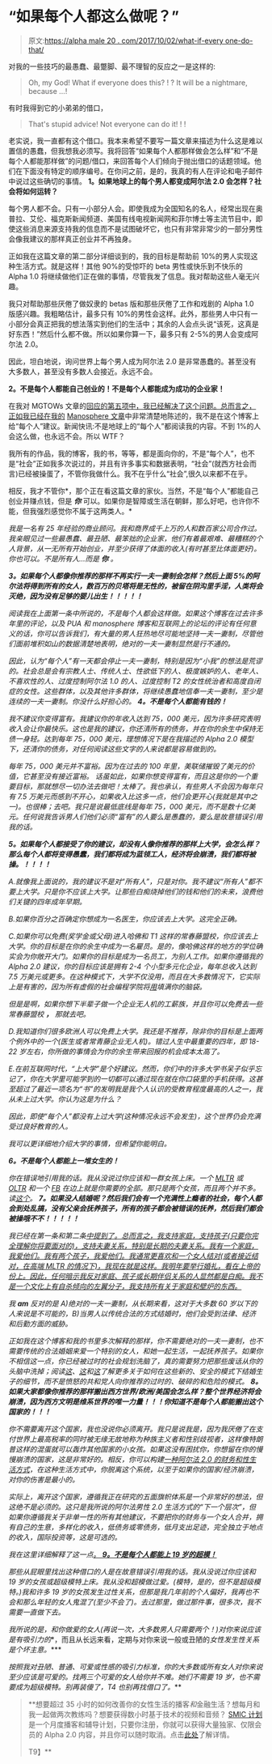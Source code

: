 # “如果每个人都这么做呢？”

> 原文:[https://alpha male 20 . com/2017/10/02/what-if-every one-do-that/](https://alphamale20.com/2017/10/02/what-if-everyone-did-that/)

对我的一些技巧的最愚蠢、最蹩脚、最不理智的反应之一是这样的:

> Oh, my God! What if everyone does this? ! ? It will be a nightmare, because …!

有时我得到它的小弟弟的借口，

> That's stupid advice! Not everyone can do it! ! !

老实说，我一直都有这个借口。我本来希望不要写一篇文章来描述为什么这是难以置信的愚蠢，但我想我必须写。我将回答“如果每个人都那样做会怎么样”和“不是每个人都能那样做”的问题/借口，来回答每个人们倾向于抛出借口的话题领域。他们在下面没有特定的顺序编号。在你问之前，是的，我真的有人在评论和电子邮件中说过这些确切的事情。
**1。如果地球上的每个男人都变成阿尔法 2.0 会怎样？社会将如何运转？**

每个男人都不会。只有一小部分人会。即使我成为全国知名的名人，经常出现在奥普拉、艾伦、福克斯新闻频道、美国有线电视新闻网和菲尔博士等主流节目中，即使这些消息来源支持我的信息而不是试图破坏它，也只有非常非常少的一部分男性会像我建议的那样真正创业并不再独身。

正如我在这篇文章的第二部分详细谈到的，我的目标是帮助前 10%的男人实现这种生活方式。就是这样！其他 90%的受惊吓的 beta 男性或快乐到不快乐的 Alpha 1.0 将继续做他们正在做的事情，尽管我发了信息。我对帮助这些人毫无兴趣。

我只对帮助那些厌倦了做奴隶的 betas 版和那些厌倦了工作和戏剧的 Alpha 1.0 版感兴趣。我粗略估计，最多只有 10%的男性会这样。此外，那些男人中只有一小部分会真正把我的想法落实到他们的生活中；其余的人会点头说“该死，这真是好东西！”然后什么都不做。所以如果你算一下，最多只有 2-5%的男人会变成阿尔法 2.0。

因此，坦白地说，询问世界上每个男人成为阿尔法 2.0 是非常愚蠢的。甚至没有大多数人，甚至没有多数人会接近。永远不会。

**2。不是每个人都能自己创业的！不是每个人都能成为成功的企业家！**

在我对 MGTOWs 文章的[回应的第五项中，我已经解决了这个问题。总而言之，正如我已经在我的](https://blackdragonblog.com/2016/08/08/my-response-to-mgtows/) [Manosphere 文章](https://blackdragonblog.com/2016/02/29/the-deal-with-the-manosphere/)中非常清楚地陈述的，我不是在这个博客上给“每个人”建议。新闻快讯:不是地球上的“每个人”都阅读我的内容。不到 1%的人会这么做，也永远不会。所以 WTF？

我所有的作品，我的博客，我的书，等等，都是面向你的，不是“每个人”，也不是“社会”正如我多次说过的，并且有许多事实和数据表明，“社会”(就西方社会而言)已经被操蛋了，不管你我做什么。我不在乎什么“社会”,很久以来都不在乎。

相反，我才不管你*，那个正在看这篇文章的家伙。当然，不是“每个人”都能自己创业并赚点钱，但是 ***你*** 可以。如果你是智障或生活在朝鲜，那么好吧，也许你不能，但我强烈感觉你不属于这两类人。*

*我是一名有 25 年经验的商业顾问。我和商界成千上万的人和数百家公司合作过。我亲眼见过一些最愚蠢、最丑陋、最笨拙的企业家，他们有着最艰难、最糟糕的个人背景，从一无所有开始创业，并至少获得了体面的收入(有时甚至比体面更好)。你也可以。不是所有人…而是 ***你*** 。*

***3。如果每个人都像你推荐的那样不再实行一夫一妻制会怎样？然后上面 5%的阿尔法将得到所有的女人，数百万的贝塔将是无性的，被留在阴沟里手淫，人类将会灭绝，因为没有足够的婴儿出生！！！！！***

*阅读我在上面第一条中所说的，不是每个人都会这样做。如果这个博客在过去许多年里的评论，以及 PUA 和 manosphere 博客和互联网上的论坛的评论有任何意义的话，你可以告诉我们，有大量的男人狂热地尽可能地坚持一夫一妻制，尽管他们面前堆积如山的数据清楚地表明，绝对的一夫一妻制显然是行不通的。*

*因此，认为“每个人”有一天都会停止一夫一妻制，特别是因为“小我”的想法是荒谬的。社会总是会有宗教人士、传统人士、性欲低下的人、极度嫉妒的人、老年人、不喜欢性的人、过度控制阿尔法 1.0 的人、过度控制 T2 的女性统治者和高度自闭症的女性。这些群体，以及其他许多群体，将继续愚蠢地信奉一夫一妻制，至少是连续的一夫一妻制。你没什么好担心的。 **4。不是每个人都能有钱的！***

*我不建议你变得富有。我建议你的年收入达到 75，000 美元，因为许多研究表明收入会让你最快乐。这也是我的建议，你还清所有的债务，并在你的余生中保持无债一身轻。达到每年 75，000 美元，理想情况下是在我描述的 Alpha 2.0 模型下，还清你的债务，对任何阅读这些文字的人来说都是容易做到的。*

*每年 75，000 美元并不富裕。因为在过去的 100 年里，美联储摧毁了美元的价值，它甚至没有接近富裕。 话虽如此，如果你想变得富有，而且这是你的一个重要目标，那就想尽一切办法去做吧！太棒了。我也承认，有些男人不会因为每年只有 7.5 万美元而感到不开心，如果收入比这多一点，他们会更开心(我就是其中之一)。也很棒；去吧。我只是说最低底线是每年 75，000 美元，而不是数十亿美元。任何说我告诉男人们他们必须“富有”的人要么是愚蠢的，要么是故意错误引用我的话。*

***5。如果每个人都接受了你的建议，却没有人像你推荐的那样上大学，会怎么样？那么每个人都将变得愚蠢，我们都将成为蓝领工人，经济将会崩溃，我们都将被操。！！！！***

*A.就像我上面说的，我的建议不是对“所有人”，只是对你。我不建议“所有人”都不要上大学。只是你不应该上大学。让那些白痴烧掉他们的钱和他们的未来，浪费他们关键的四年成年早期。*

*B.如果你百分之百确定你想成为一名医生，你应该去上大学。这完全正确。*

*C.如果你可以免费(奖学金或父母)进入哈佛和 T1 这样的常春藤盟校，你应该去上大学。你的目标是在你的余生中成为一名雇员。是的，像哈佛这样的地方的学位确实会为你敞开大门。如果你的目标是成为一名员工，为别人工作。如果你遵循我的 Alpha 2.0 建议，你的目标应该是拥有 2-4 个小型多元化企业，每年总收入达到 7.5 万美元或更多。在这种模式下，大学不仅没用，而且在大多数情况下，它实际上是有害的，因为所有虚假的社会编程学院将[用](http://calebjonesblog.com/college-students-are-from-another-planet/)填满你的脑袋。*

*但是是啊，如果你想下半辈子做一个企业无人机的工薪族，并且你可以免费去一些常春藤盟校 ***，*** 那就去吧。*

*D.我知道你们很多欧洲人可以免费上大学。我还是不推荐，除非你的目标是上面两个例外中的一个(医生或者常青藤企业无人机)。错过人生中最重要的四年，即 18-22 岁左右，你所做的事情会为你的余生带来回报的机会成本太高了。*

*E.在前互联网时代，“上大学”是个好建议。然而，你们中的许多大学书呆子似乎忘记了，你在大学里可能学到的一切都可以通过现在就在你口袋里的手机获得。这甚至超过了最近一项名为“书”的发明我是我个人认识的受教育程度最高的人之一，我从未上过大学。你认为这是为什么？*

*因此，即使“每个人”都没有上过大学(这种情况永远不会发生)，这个世界仍会充满受过良好教育的人。*

*我可以更详细地介绍大学的事情，但希望你能明白。*

***6。不是每个人都能上一堆女生的！***

*你在错误地引用我的话。我从没说过你应该和一群女孩上床。一个 [MLTR](https://blackdragonblog.com/glossary/#MLTR) 或 [OLTR](https://blackdragonblog.com/glossary/#OLTR) 和一个 [FB](https://blackdragonblog.com/glossary/#FB) 在边上就是你需要的全部。那只是两个女孩，而且两个并不多。读[这个](https://blackdragonblog.com/2017/06/05/dont-need-date-lots-women/)。 **7。如果没人结婚呢？然后我们会有一个充满性上瘾者的社会，每个人都会到处乱搞，没有父亲会抚养孩子，所有的孩子都会被错误的抚养，然后我们都会被操哦不不！！！！！***

*我已经在第一条和第二条[中提到了。总而言之，我支持家庭，支持孩子(只要你完全理解你将要面对的)，支持夫妻关系，特别是长期的夫妻关系。我有一个家庭，我爱他们。我有两个孩子，我爱他们。我通常更喜欢和一个女人结对(或者接近结对，在高端 MLTR 的情况下)，我现在就是这样。我明年要举行婚礼，看在上帝的份上。因此，任何暗示我反对家庭、孩子或长期伴侣关系的人显然都是白痴。我不是一个文化上有自杀倾向的左翼分子，我支持所有关于家庭和壁炉的东西。](https://blackdragonblog.com/2014/10/26/misconceptions-regarding-my-dating-and-relationship-views/)*

*我 ***am*** 反对的是 A)绝对的一夫一妻制，从长期来看，这对于大多数 60 岁以下的人来说是不可能的，B)当男人以传统合法的方式结婚时，他们会受到法律、经济和后勤方面的威胁。*

*正如我在这个博客和我的书里多次解释的那样，你不需要绝对的一夫一妻制，也不需要传统的合法婚姻来爱一个特别的女人，和她一起生活，一起抚养孩子。如果你不相信这一点，你已经被过时的社会规划洗脑了，真的需要努力把那些废话从你的头脑中洗掉；阅读[这](https://blackdragonblog.com/2017/03/20/9-different-marriage-legal-structures/)、[这](https://blackdragonblog.com/2015/02/19/how-to-move-in-with-a-woman/)和[这](https://blackdragonblog.com/2016/07/28/the-12-steps-have-kids/)了解更多关于如何在这些新的、安全的模式下结婚生子的细节，而不是愤怒的共和党人向你推荐的过时的、破碎的和危险的模式。 **8。如果大家都像你推荐的那样搬出西方世界/欧洲/美国会怎么样？整个世界经济将会崩溃，因为西方文明是维系世界的唯一力量！！！你知道不是每个人都能搬出这个国家的！！！***

*你不需要离开这个国家，我也没说你必须离开。我只是说我是，因为我厌倦了在支付世界上最高税率的同时被无缘无故地称为种族主义者和性别歧视者，这样像特朗普这样的混蛋就可以轰炸其他国家的小女孩。如果这没有困扰你，你想留在你的慢慢崩溃的国家，这是非常好的。相反，你可以构建[一种阿尔法 2.0 的财务和性生活方式](http://www.alphamalebook.com/)，在这种生活方式中，你脱离这个系统，以至于如果你的国家/经济崩溃，对你的伤害是最小的。*

*实际上，离开这个国家，遵循我正在研究的五面旗帜体系是一个非常好的想法，但这绝不是必须的。这只是我所说的阿尔法男性 2.0 生活方式的“下一个层次”，但如果你遵循我关于非单一性的所有其他建议，不要把你的财务与一个女人合并，拥有自己的生意，多样化的收入，低债务或零债务，低月支出足迹，完全独立于地点的收入，国际投资等，这是可选的。*

*我在这里详细解释了这一点[。 **9。不是每个人都能上 19 岁的超模！**](http://calebjonesblog.com/4-levels-living-abroad/)*

*那些从屁眼里找出这种借口的人是在故意错误引用我的话。我从没说过你应该和 19 岁的女孩或超级模特上床。我从没和超模做过爱。(模特，是的，但不是超级模特。)我和许多 19 岁的女孩发生过性关系，但那是我几年前的个人偏好，我再也不会和那么年轻的女人鬼混了(至少不会了)。去过那里，做过那件事，很多次，我不需要一直做下去。*

*我所说的是，和你做爱的女人(再说一次，大多数男人只需要两个！)对你来说应该是有吸引力的**，而且从长远来看，定期与对你来说一般或丑陋的*女性发生性关系是个坏主意。****

***按照我对丑陋、普通、可爱或性感的吸引力标准，你的大多数或所有女人对你来说至少应该是可爱的。找两三个可爱的女人*给你*并不难。她们不需要 19 岁，也不需要成为超级模特。别再装傻了，T4 也别再找借口了。***

> **想要超过 35 小时的如何改善你的女性生活的播客*和*金融生活？想每月和我一起做两次教练吗？想要获得数小时基于技术的视频和音频？ [SMIC 计划](https://alphamale20.kartra.com/page/vIL17)是一个月度播客和辅导计划，只要你注册，你就可以获得大量独家、仅限会员的 Alpha 2.0 内容，并且你可以随时取消。点击[此处](https://alphamale20.kartra.com/page/vIL17)了解详情。
> 
> T9】**